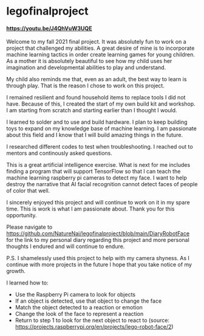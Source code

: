 # legofinalproject
#### https://youtu.be/J4QhVuW3UQE ####
Welcome to my fall 2021 final project.
It was absolutely fun to work on a project that challenged my abilities.
A great desire of mine is to incorporate machine learning tactics in order create learning games for young children. 
As a mother it is absolutely beautiful to see how my child uses her imagination and developmental abilities to play and understand.

My child also reminds me that, even as an adult, the best way to learn is through play. 
That is the reason I chose to work on this project.

I remained resilient and found household items to replace tools I did not have. 
Because of this, I created the start of my own build kit and workshop.
I am starting from scratch and starting earlier than I thought I would.

I learned to solder and to use and build hardware.
I plan to keep building toys to expand on my knowledge base of machine learning.
I am passionate about this field and I know that I will build amazing things in the future.

I researched different codes to test when troubleshooting.
I reached out to mentors and continously asked questions.

This is a great artificial intelligence exercise.
What is next for me includes finding a program that will support TensorFlow so that I can teach the machine learning raspberry pi cameras
to detect my face. I want to help destroy the narrative that AI facial recognition cannot detect faces of people of color that well.

I sincerely enjoyed this project and will continue to work on it in my spare time. 
This is work is what I am passionate about. 
Thank you for this opportunity.

Please navigate to https://github.com/NatureNai/legofinalproject/blob/main/DiaryRobotFace for the link to my personal diary regarding this project and more personal thoughts I endured and will continue to endure.

P.S. I shamelessly used this project to help with my camera shyness. As I continue with more projects in the future I hope that you take notice of my growth.

I learned how to:
- Use the Raspberry Pi camera to look for objects
- If an object is detected, use that object to change the face
- Match the object detected to a reaction or emotion
- Change the look of the face to represent a reaction
- Return to step 1 to look for the next object to react to
(source: https://projects.raspberrypi.org/en/projects/lego-robot-face/2)
